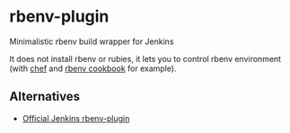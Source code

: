 # rbenv-plugin
Minimalistic rbenv build wrapper for Jenkins

It does not install rbenv or rubies, it lets you to control rbenv environment (with [chef](https://www.chef.io/) and [rbenv cookbook](https://github.com/RiotGamesCookbooks/rbenv-cookbook) for example).

## Alternatives
* [Official Jenkins rbenv-plugin](https://github.com/jenkinsci/rbenv-plugin)
